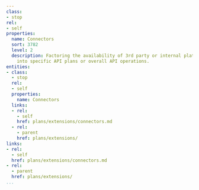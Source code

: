 ```yaml
---
class:
- stop
rel:
- self
properties:
  name: Connectors
  sort: 3782
  level: 2
  description: Factoring the availability of 3rd party or internal platform connections
    into specific API plans or overall API operations.
entities:
- class:
  - stop
  rel:
  - self
  properties:
    name: Connectors
  links:
  - rel:
    - self
    href: plans/extensions/connectors.md
  - rel:
    - parent
    href: plans/extensions/
links:
- rel:
  - self
  href: plans/extensions/connectors.md
- rel:
  - parent
  href: plans/extensions/
...
```

